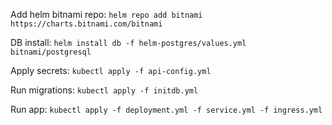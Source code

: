Add helm bitnami repo: `helm repo add bitnami https://charts.bitnami.com/bitnami`

DB install: `helm install db -f helm-postgres/values.yml bitnami/postgresql`

Apply secrets: `kubectl apply -f api-config.yml`

Run migrations: `kubectl apply -f initdb.yml`

Run app: `kubectl apply -f deployment.yml -f service.yml -f ingress.yml`
